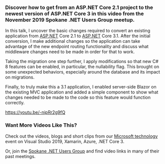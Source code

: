 
### Discover how to get from an ASP.NET Core 2.1 project to the newest version of ASP.NET Core 3 in this video from the November 2019 Spokane .NET Users Group meetup.

In this talk, I uncover the basic changes required to convert an existing application from [ASP.NET](https://ASP.NET) Core 2.1 to [ASP.NET](https://ASP.NET) Core 3.1. After the initial conversion, I make additional changes so the application can take advantage of the new endpoint routing functionality and discuss what middleware changes need to be made in order for that to work.

Taking the migration one step further, I apply modifications so that new C# 8 features can be enabled, in particular, the nullability flag. This brought on some unexpected behaviors, especially around the database and its impact on migrations.

Finally, to truly make this a 3.1 application, I enabled server-side Blazor on the existing MVC application and added a simple component to show what changes needed to be made to the code so this feature would function correctly.

https://youtu.be/-nipRr2g9fQ

### Want More Videos Like This?

Check out the videos, blogs and short clips from our [Microsoft technology](https://intellitect.com/demystified-microsoft-development-technologies/) event on Visual Studio 2019, Xamarin, Azure, .NET Core 3.

Or, join the [Spokane .NET Users Group](https://www.meetup.com/Spokane-NET-User-Group/) and find video links in many of their past meetings.
